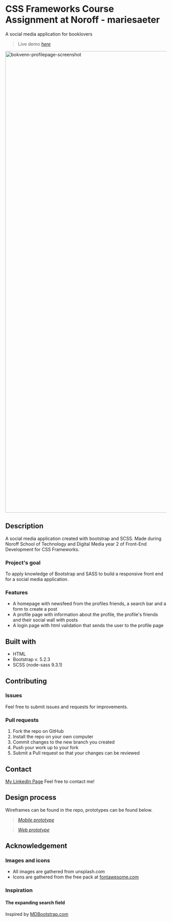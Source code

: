 # CSS Frameworks Course Assignment at Noroff - mariesaeter

A social media application for booklovers

> Live demo [_here_](https://transcendent-squirrel-577241.netlify.app)

<img width="1440" alt="bokvenn-profilepage-screenshot" src="https://user-images.githubusercontent.com/96269610/215337537-d40984e0-d83d-4cff-b255-ce7874783da5.png">

## Description
A social media application created with bootstrap and SCSS. Made during Noroff School of Technology and Digital Media year 2 of Front-End Development for CSS Frameworks.

### Project's goal
To apply knowledge of Bootstrap and SASS to build a responsive front end for a social media application.

### Features
- A homepage with newsfeed from the profiles friends, a search bar and a form to create a post
- A profile page with information about the profile, the profile's friends and their social wall with posts
- A login page with html validation that sends the user to the profile page

## Built with

- HTML
- Bootstrap v. 5.2.3
- SCSS (node-sass 9.3.1)

## Contributing
### Issues
Feel free to submit issues and requests for improvements.

### Pull requests

1. Fork the repo on GitHub
2. Install the repo on your own computer
3. Commit changes to the new branch you created
4. Push your work up to your fork
5. Submit a Pull request so that your changes can be reviewed

## Contact

[My LinkedIn Page](www.linkedin.com/in/marie-sæter-954821207)
Feel free to contact me!

## Design process
Wireframes can be found in the repo, prototypes can be found below.

> [_Mobile prototype_](https://xd.adobe.com/view/ea433168-192e-402d-9434-dcfa9a7396b9-bf10/)

> [_Web prototype_](https://xd.adobe.com/view/09d0d44f-8372-47e8-a13e-a3537058366c-5c83/)

## Acknowledgement

### Images and icons
+ All images are gathered from unsplash.com
+ Icons are gathered from the free pack at [fontawesome.com](https://fontawesome.com)

### Inspiration
#### The expanding search field 
Inspired by [MDBootstrap.com](https://mdbootstrap.com/docs/standard/extended/search-expanding/)


